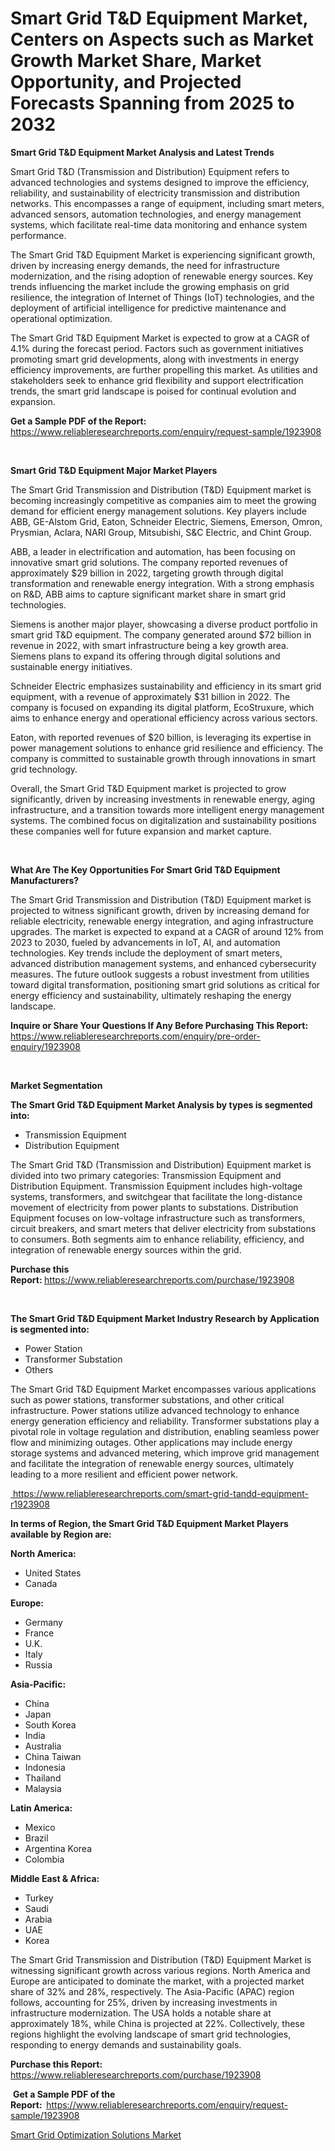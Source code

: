 <p><h1>Smart Grid T&D Equipment Market, Centers on Aspects such as Market Growth Market Share, Market Opportunity, and Projected Forecasts Spanning from 2025 to 2032</h1></p><p><strong>Smart Grid T&D Equipment Market Analysis and Latest Trends</strong></p>
<p><p>Smart Grid T&D (Transmission and Distribution) Equipment refers to advanced technologies and systems designed to improve the efficiency, reliability, and sustainability of electricity transmission and distribution networks. This encompasses a range of equipment, including smart meters, advanced sensors, automation technologies, and energy management systems, which facilitate real-time data monitoring and enhance system performance.</p><p>The Smart Grid T&D Equipment Market is experiencing significant growth, driven by increasing energy demands, the need for infrastructure modernization, and the rising adoption of renewable energy sources. Key trends influencing the market include the growing emphasis on grid resilience, the integration of Internet of Things (IoT) technologies, and the deployment of artificial intelligence for predictive maintenance and operational optimization. </p><p>The Smart Grid T&D Equipment Market is expected to grow at a CAGR of 4.1% during the forecast period. Factors such as government initiatives promoting smart grid developments, along with investments in energy efficiency improvements, are further propelling this market. As utilities and stakeholders seek to enhance grid flexibility and support electrification trends, the smart grid landscape is poised for continual evolution and expansion.</p></p>
<p><strong>Get a Sample PDF of the Report:&nbsp;</strong> <a href="https://www.reliableresearchreports.com/enquiry/request-sample/1923908?utm_campaign=83&utm_medium=2&utm_source=Github&utm_content=ia&utm_term=14012025&utm_id=smart-grid-td-equipment">https://www.reliableresearchreports.com/enquiry/request-sample/1923908</a></p>
<p>&nbsp;</p>
<p><strong>Smart Grid T&D Equipment Major Market Players</strong></p>
<p><p>The Smart Grid Transmission and Distribution (T&D) Equipment market is becoming increasingly competitive as companies aim to meet the growing demand for efficient energy management solutions. Key players include ABB, GE-Alstom Grid, Eaton, Schneider Electric, Siemens, Emerson, Omron, Prysmian, Aclara, NARI Group, Mitsubishi, S&C Electric, and Chint Group.</p><p>ABB, a leader in electrification and automation, has been focusing on innovative smart grid solutions. The company reported revenues of approximately $29 billion in 2022, targeting growth through digital transformation and renewable energy integration. With a strong emphasis on R&D, ABB aims to capture significant market share in smart grid technologies.</p><p>Siemens is another major player, showcasing a diverse product portfolio in smart grid T&D equipment. The company generated around $72 billion in revenue in 2022, with smart infrastructure being a key growth area. Siemens plans to expand its offering through digital solutions and sustainable energy initiatives.</p><p>Schneider Electric emphasizes sustainability and efficiency in its smart grid equipment, with a revenue of approximately $31 billion in 2022. The company is focused on expanding its digital platform, EcoStruxure, which aims to enhance energy and operational efficiency across various sectors.</p><p>Eaton, with reported revenues of $20 billion, is leveraging its expertise in power management solutions to enhance grid resilience and efficiency. The company is committed to sustainable growth through innovations in smart grid technology.</p><p>Overall, the Smart Grid T&D Equipment market is projected to grow significantly, driven by increasing investments in renewable energy, aging infrastructure, and a transition towards more intelligent energy management systems. The combined focus on digitalization and sustainability positions these companies well for future expansion and market capture.</p></p>
<p>&nbsp;</p>
<p><strong>What Are The Key Opportunities For Smart Grid T&D Equipment Manufacturers?</strong></p>
<p><p>The Smart Grid Transmission and Distribution (T&D) Equipment market is projected to witness significant growth, driven by increasing demand for reliable electricity, renewable energy integration, and aging infrastructure upgrades. The market is expected to expand at a CAGR of around 12% from 2023 to 2030, fueled by advancements in IoT, AI, and automation technologies. Key trends include the deployment of smart meters, advanced distribution management systems, and enhanced cybersecurity measures. The future outlook suggests a robust investment from utilities toward digital transformation, positioning smart grid solutions as critical for energy efficiency and sustainability, ultimately reshaping the energy landscape.</p></p>
<p><strong>Inquire or Share Your Questions If Any Before Purchasing This Report:</strong> <a href="https://www.reliableresearchreports.com/enquiry/pre-order-enquiry/1923908?utm_campaign=83&utm_medium=2&utm_source=Github&utm_content=ia&utm_term=14012025&utm_id=smart-grid-td-equipment">https://www.reliableresearchreports.com/enquiry/pre-order-enquiry/1923908</a></p>
<p>&nbsp;</p>
<p><strong>Market Segmentation</strong></p>
<p><strong>The Smart Grid T&D Equipment Market Analysis by types is segmented into:</strong></p>
<p><ul><li>Transmission Equipment</li><li>Distribution Equipment</li></ul></p>
<p><p>The Smart Grid T&D (Transmission and Distribution) Equipment market is divided into two primary categories: Transmission Equipment and Distribution Equipment. Transmission Equipment includes high-voltage systems, transformers, and switchgear that facilitate the long-distance movement of electricity from power plants to substations. Distribution Equipment focuses on low-voltage infrastructure such as transformers, circuit breakers, and smart meters that deliver electricity from substations to consumers. Both segments aim to enhance reliability, efficiency, and integration of renewable energy sources within the grid.</p></p>
<p><strong>Purchase this Report:&nbsp;</strong><a href="https://www.reliableresearchreports.com/purchase/1923908?utm_campaign=83&utm_medium=2&utm_source=Github&utm_content=ia&utm_term=14012025&utm_id=smart-grid-td-equipment">https://www.reliableresearchreports.com/purchase/1923908</a></p>
<p>&nbsp;</p>
<p><strong>The Smart Grid T&D Equipment Market Industry Research by Application is segmented into:</strong></p>
<p><ul><li>Power Station</li><li>Transformer Substation</li><li>Others</li></ul></p>
<p><p>The Smart Grid T&D Equipment Market encompasses various applications such as power stations, transformer substations, and other critical infrastructure. Power stations utilize advanced technology to enhance energy generation efficiency and reliability. Transformer substations play a pivotal role in voltage regulation and distribution, enabling seamless power flow and minimizing outages. Other applications may include energy storage systems and advanced metering, which improve grid management and facilitate the integration of renewable energy sources, ultimately leading to a more resilient and efficient power network.</p></p>
<p><a href="https://www.reliableresearchreports.com/smart-grid-tandd-equipment-r1923908?utm_campaign=83&utm_medium=2&utm_source=Github&utm_content=ia&utm_term=14012025&utm_id=smart-grid-td-equipment">&nbsp;https://www.reliableresearchreports.com/smart-grid-tandd-equipment-r1923908</a></p>
<p><strong>In terms of Region, the Smart Grid T&D Equipment Market Players available by Region are:</strong></p>
<p>
    <p> <strong> North America: </strong>
        <ul>
            <li>United States</li>
            <li>Canada</li>
        </ul>
        </p> 
    <p> <strong> Europe: </strong>
        <ul>
            <li>Germany</li>
            <li>France</li>
            <li>U.K.</li>
            <li>Italy</li>
            <li>Russia</li>
        </ul>
        </p> 
    <p> <strong> Asia-Pacific: </strong>
        <ul>
            <li>China</li>
            <li>Japan</li>
            <li>South Korea</li>
            <li>India</li>
            <li>Australia</li>
            <li>China Taiwan</li>
            <li>Indonesia</li>
            <li>Thailand</li>
            <li>Malaysia</li>
        </ul>
        </p> 
    <p> <strong> Latin America: </strong>
        <ul>
            <li>Mexico</li>
            <li>Brazil</li>
            <li>Argentina Korea</li>
            <li>Colombia</li>
        </ul>
        </p> 
    <p> <strong> Middle East & Africa: </strong>
        <ul>
            <li>Turkey</li>
            <li>Saudi</li>
            <li>Arabia</li>
            <li>UAE</li>
            <li>Korea</li>
        </ul>
    </p>
    </p>
<p><p>The Smart Grid Transmission and Distribution (T&D) Equipment Market is witnessing significant growth across various regions. North America and Europe are anticipated to dominate the market, with a projected market share of 32% and 28%, respectively. The Asia-Pacific (APAC) region follows, accounting for 25%, driven by increasing investments in infrastructure modernization. The USA holds a notable share at approximately 18%, while China is projected at 22%. Collectively, these regions highlight the evolving landscape of smart grid technologies, responding to energy demands and sustainability goals.</p></p>
<p><strong>Purchase this Report: </strong><a href="https://www.reliableresearchreports.com/purchase/1923908?utm_campaign=83&utm_medium=2&utm_source=Github&utm_content=ia&utm_term=14012025&utm_id=smart-grid-td-equipment">https://www.reliableresearchreports.com/purchase/1923908</a></p>
<p>&nbsp;<strong>Get a Sample PDF of the Report:&nbsp;&nbsp;</strong><a href="https://www.reliableresearchreports.com/enquiry/request-sample/1923908?utm_campaign=83&utm_medium=2&utm_source=Github&utm_content=ia&utm_term=14012025&utm_id=smart-grid-td-equipment">https://www.reliableresearchreports.com/enquiry/request-sample/1923908</a></p>
<p><strong></strong></p>
<p><p><a href="https://github.com/mharielmesa/Market-Research-Report-List-5/blob/main/smart-grid-optimization-solutions-market.md?utm_campaign=83&utm_medium=2&utm_source=Github&utm_content=ia&utm_term=14012025&utm_id=smart-grid-td-equipment">Smart Grid Optimization Solutions Market</a></p></p>